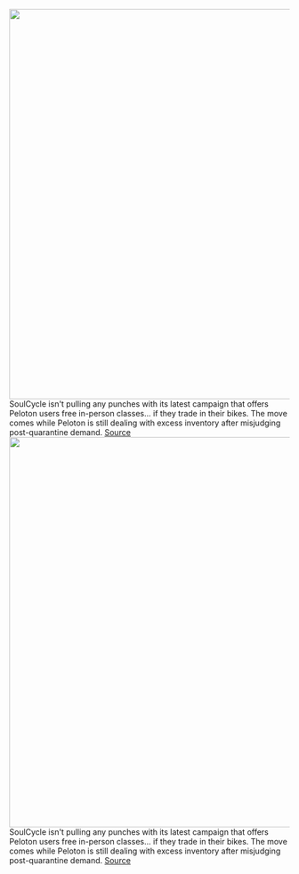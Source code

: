 <img src='https://cdn.vox-cdn.com/thumbor/4ddFH7g5JWETZdi_nGEIw9y2J-A=/0x0:2048x878/1200x800/filters:focal(861x276:1187x602)/cdn.vox-cdn.com/uploads/chorus_image/image/71183761/RECLAIM_KV_horizontal_desktop_header_V3.0.jpg' width='700px' /><br/>
SoulCycle isn't pulling any punches with its latest campaign that offers Peloton users free in-person classes... if they trade in their bikes. The move comes while Peloton is still dealing with excess inventory after misjudging post-quarantine demand.
<a href='https://www.theverge.com/2022/7/28/23282384/soulcycle-peloton-free-classes-bike-exchange-fitness'> Source <a/><img src='https://cdn.vox-cdn.com/thumbor/4ddFH7g5JWETZdi_nGEIw9y2J-A=/0x0:2048x878/1200x800/filters:focal(861x276:1187x602)/cdn.vox-cdn.com/uploads/chorus_image/image/71183761/RECLAIM_KV_horizontal_desktop_header_V3.0.jpg' width='700px' /><br/>
SoulCycle isn't pulling any punches with its latest campaign that offers Peloton users free in-person classes... if they trade in their bikes. The move comes while Peloton is still dealing with excess inventory after misjudging post-quarantine demand.
<a href='https://www.theverge.com/2022/7/28/23282384/soulcycle-peloton-free-classes-bike-exchange-fitness'> Source <a/>